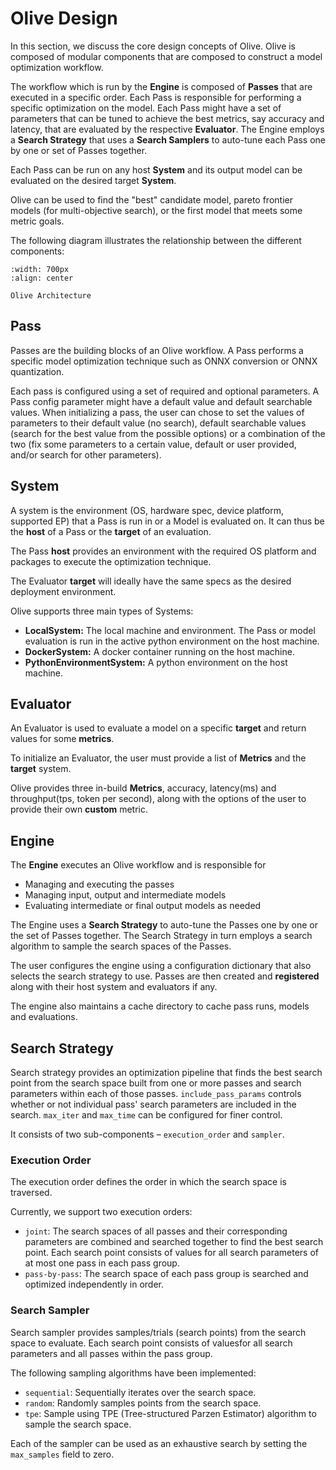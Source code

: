 # Olive Design
In this section, we discuss the core design concepts of Olive. Olive is composed of modular components
that are composed to construct a model optimization workflow.

The workflow which is run by the **Engine** is composed of **Passes** that are executed in a specific order.
Each Pass is responsible for performing a specific optimization on the model. Each Pass might have a set of parameters that
can be tuned to achieve the best metrics, say accuracy and latency, that are evaluated by the respective **Evaluator**.
The Engine employs a **Search Strategy** that uses a **Search Samplers** to auto-tune each Pass one by one or set of Passes together.

Each Pass can be run on any host **System** and its output model can be evaluated on the desired target **System**.

Olive can be used to find the "best" candidate model, pareto frontier models (for multi-objective search), or the first model
that meets some metric goals.

The following diagram illustrates the relationship between the different components:

```{figure} ../../images/olive-design.png
:width: 700px
:align: center

Olive Architecture
```

## Pass
Passes are the building blocks of an Olive workflow. A Pass performs a specific model optimization technique such as ONNX
conversion or ONNX quantization.

Each pass is configured using a set of required and optional parameters. A Pass config parameter might have a
default value and default searchable values. When initializing a pass, the user can chose to set the values of parameters to
their default value (no search), default searchable values (search for the best value from the possible options) or a
combination of the two (fix some parameters to a certain value, default or user provided, and/or search for other parameters).

## System
A system is the environment (OS, hardware spec, device platform, supported EP) that a Pass is run in or a Model is
evaluated on. It can thus be the **host** of a Pass or the **target** of an evaluation.

The Pass **host** provides an environment with the required OS platform and packages to execute the optimization
technique.

The Evaluator **target** will ideally have the same specs as the desired deployment environment.

Olive supports three main types of Systems:
- **LocalSystem:** The local machine and environment. The Pass or model evaluation is run in the active python environment on
  the host machine.
- **DockerSystem:** A docker container running on the host machine.
- **PythonEnvironmentSystem:** A python environment on the host machine.

## Evaluator
An Evaluator is used to evaluate a model on a specific **target** and return values for some **metrics**.

To initialize an Evaluator, the user must provide a list of **Metrics** and the **target** system.

Olive provides three in-build **Metrics**, accuracy, latency(ms) and throughput(tps, token per second), along with the options of the user to provide their own
**custom** metric.

## Engine
The **Engine** executes an Olive workflow and is responsible for
- Managing and executing the passes
- Managing input, output and intermediate models
- Evaluating intermediate or final output models as needed

The Engine uses a **Search Strategy** to auto-tune the Passes one by one or the set of Passes together. The Search Strategy in
turn employs a search algorithm to sample the search spaces of the Passes.

The user configures the engine using a configuration dictionary that also selects the search strategy to use. Passes are then
created and **registered** along with their host system and evaluators if any.

The engine also maintains a cache directory to cache pass runs, models and evaluations.

## Search Strategy
Search strategy provides an optimization pipeline that finds the best search point from the search space built from one or more passes and search parameters within each of those passes. `include_pass_params` controls whether or not individual pass' search parameters are included in the search. `max_iter` and `max_time` can be configured for finer control.

It consists of two sub-components – `execution_order` and `sampler`.

### Execution Order
The execution order defines the order in which the search space is traversed.

Currently, we support two execution orders:
- `joint`: The search spaces of all passes and their corresponding parameters are combined and searched together to find the best search point. Each search point consists of values for all search parameters of at most one pass in each pass group.
- `pass-by-pass`: The search space of each pass group is searched and optimized independently in order.

### Search Sampler
Search sampler provides samples/trials (search points) from the search space to evaluate. Each search point consists of valuesfor all search parameters and all passes within the pass group.

The following sampling algorithms have been implemented:
- `sequential`: Sequentially iterates over the search space.
- `random`: Randomly samples points from the search space.
- `tpe`: Sample using TPE (Tree-structured Parzen Estimator) algorithm to sample the search space.

Each of the sampler can be used as an exhaustive search by setting the `max_samples` field to zero.
